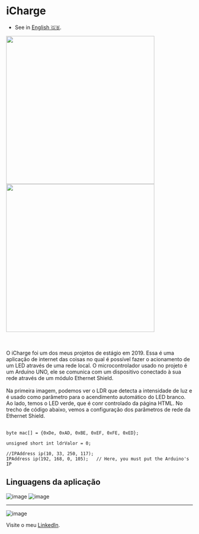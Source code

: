  # **iCharge**
- See in [English 🇬🇧](./README-en-US.md).

<div>
 <img src="https://user-images.githubusercontent.com/79997705/115066067-62e73e80-9ec5-11eb-963d-0656521801e6.PNG" min-width="400px" max-width="400px" width="400px" alt="" >
<img src="https://user-images.githubusercontent.com/79997705/115066087-6a0e4c80-9ec5-11eb-94dd-dc1e6f635811.PNG" min-width="400px" max-width="400px" width="400px" align="" alt="">
</div>

</br></br>
O iCharge foi um dos meus projetos de estágio em 2019. Essa é uma aplicação de internet das coisas no qual é possível fazer
o acionamento de um LED através de uma rede local. O microcontrolador usado no projeto é um Arduíno UNO, ele se comunica com
um dispositivo conectado à sua rede através de um módulo Ethernet Shield. 
</br></br>
Na primeira imagem, podemos ver o LDR que detecta a intensidade de luz e é usado como parâmetro para o acendimento automático do LED branco. Ao lado, temos o LED verde, que é conr controlado da página HTML. No trecho de código abaixo, vemos a configuração dos parâmetros de rede da Ethernet Shield.
</br></br>
```
byte mac[] = {0xDe, 0xAD, 0xBE, 0xEF, 0xFE, 0xED};

unsigned short int ldrValor = 0;

//IPAddress ip(10, 33, 250, 117); 
IPAddress ip(192, 168, 0, 105);   // Here, you must put the Arduino's IP 
```

## Linguagens da aplicação
 
![image](https://img.shields.io/badge/C%2B%2B-00599C?style=for-the-badge&logo=c%2B%2B&logoColor=white)
![image](https://img.shields.io/badge/HTML5-E34F26?style=for-the-badge&logo=html5&logoColor=white)

***
 ![image](https://img.shields.io/badge/LinkedIn-0077B5?style=for-the-badge&logo=linkedin&logoColor=white) 
 
 Visite o meu [LinkedIn](https://www.linkedin.com/in/nathan-de-souza-silva-firmo/). 


